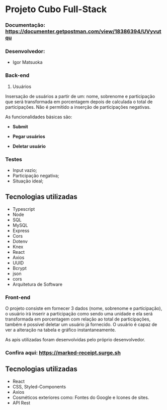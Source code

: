 # Projeto Cubo Full-Stack

### Documentação: https://documenter.getpostman.com/view/18386394/UVyvutqu

### Desenvolvedor:
- Igor Matsuoka

### Back-end
1. Usuários 

Insersação de usuários a partir de um: nome, sobrenome e participação que será transformada em porcentagem depois de calculada o total de participações. Não é permitido a inserção de participações negativas.

As funcionalidades básicas são:

- **Submit** 

- **Pegar usuários**

- **Deletar usuário**

### Testes
- Input vazio;
- Participação negativa;
- Situação ideal;

## Tecnologias utilizadas

- Typescript
- Node
- SQL
- MySQL
- Express
- Cors
- Dotenv
- Knex
- React
- Axios
- UUID
- Bcrypt
- json
- cors
- Arquitetura de Software

### Front-end

O projeto consiste em fornecer 3 dados (nome, sobrenome e participação), o usuário irá inserir a participação como sendo uma unidade e ela será transformada em porcentagem com relação ao total de participações, também é possível deletar um usuário já fornecido. O usuário é capaz de ver a alteração na tabela e gráfico instantaneamente.

As apis utilizadas foram desenvolvidas pelo próprio desenvolvedor.

### Confira aqui: https://marked-receipt.surge.sh

## Tecnologias utilizadas
- React
- CSS, Styled-Components
- Axios
- Cosméticos exteriores como: Fontes do Google e Icones de sites.
- API Rest
